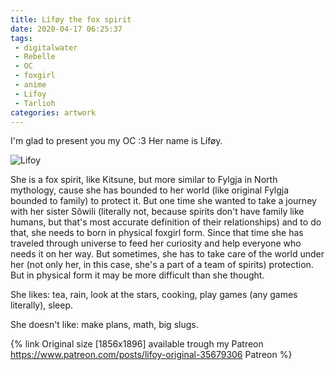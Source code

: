 ```yaml
---
title: Líføy the fox spirit
date: 2020-04-17 06:25:37
tags:
 - digitalwater
 - Rebelle
 - OC
 - foxgirl
 - anime
 - Lifoy
 - Tarlioh
categories: artwork
---
```

I'm glad to present you my OC :3 Her name is Líføy.

![Lifoy](https://i.imgur.com/4NOeEZQ.png)
<!-- more -->
She is a fox spirit, like Kitsune, but more similar to Fylgja in North mythology, cause she has bounded to her world (like original Fylgja bounded to family) to protect it. But one time she wanted to take a journey with her sister Sôwili (literally not, because spirits don't have family like humans, but that's most accurate definition of their relationships) and to do that, she needs to born in physical foxgirl form. Since that time she has traveled through universe to feed her curiosity and help everyone who needs it on her way. But sometimes, she has to take care of the world under her (not only her, in this case, she's a part of a team of spirits) protection. But in physical form it may be more difficult than she thought.

She likes: tea, rain, look at the stars, cooking, play games (any games literally), sleep.

She doesn't like: make plans, math, big slugs.

{% link Original size  [1856x1896] available trough my Patreon https://www.patreon.com/posts/lifoy-original-35679306 Patreon %}
